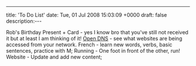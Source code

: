 ---
title: 'To Do List'
date: Tue, 01 Jul 2008 15:03:09 +0000
draft: false
description:---

Rob's Birthday Present + Card - yes I know bro that you've still not received it but at least I am thinking of it! [Open DNS](http://www.opendns.com/) - see what websites are being accessed from your network. French - learn new words, verbs, basic sentences, practice with M; Running - One foot in front of the other, run! Website - Update and add new content;